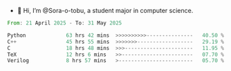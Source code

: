 - 👋 Hi, I’m @Sora-o-tobu, a student major in computer science.

<!--START_SECTION:waka-->

```rust
From: 21 April 2025 - To: 31 May 2025

Python             63 hrs 42 mins  >>>>>>>>>>---------------   40.50 %
C++                45 hrs 55 mins  >>>>>>>------------------   29.19 %
C                  18 hrs 48 mins  >>>----------------------   11.95 %
TeX                12 hrs 6 mins   >>-----------------------   07.70 %
Verilog            8 hrs 57 mins   >------------------------   05.70 %
```

<!--END_SECTION:waka-->

<!---
<img align='center' src='https://raw.githubusercontent.com/Sora-o-tobu/Sora-o-tobu/main/OneLastSora.png' width='410px'>
--->
<!---
Sora-o-tobu/Sora-o-tobu is a ✨ special ✨ repository because its `README.md` (this file) appears on your GitHub profile.
You can click the Preview link to take a look at your changes.
--->
